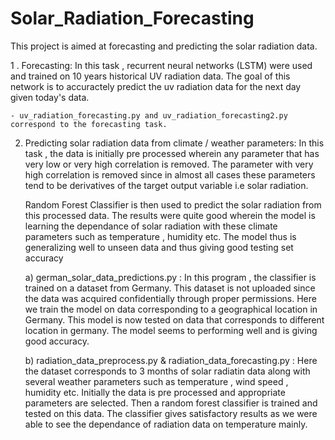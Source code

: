 # Solar_Radiation_Forecasting

This project is aimed at forecasting and predicting the solar radiation data.

  1 . Forecasting:
    In this task , recurrent neural networks (LSTM) were used and trained on 10 years historical UV radiation data. The goal of this 
    network is to accuractely predict the uv radiation data for the next day given today's data. 

    - uv_radiation_forecasting.py and uv_radiation_forecasting2.py correspond to the forecasting task.

2. Predicting solar radiation data from climate / weather parameters:
   In this task , the data is initially pre processed wherein any parameter that has very low or very high correlation is removed.
   The parameter with very high correlation is removed since in almost all cases these parameters tend to be derivatives of the 
   target output variable i.e solar radiation.
   
   Random Forest Classifier is then used to predict the solar radiation from this processed data. The results were quite
   good wherein the model is learning the dependance of solar radiation with these climate parameters such as temperature , 
   humidity etc. The model thus is generalizing well to unseen data and thus giving good testing set accuracy
   
   a) german_solar_data_predictions.py : In this program , the classifier is trained on a dataset from Germany. This dataset
      is not uploaded since the data was acquired confidentially through proper permissions. Here we train the model on data
      corresponding to a geographical location in Germany. This model is now tested on data that corresponds to different 
      location in germany. The model seems to performing well and is giving good accuracy.
      
   b) radiation_data_preprocess.py & radiation_data_forecasting.py : Here the dataset corresponds to 3 months of solar
      radiatin data along with several weather parameters such as temperature , wind speed , humidity etc. Initially the
      data is pre processed and appropriate parameters are selected. Then a random forest classifier is trained and tested
      on this data. The classifier gives satisfactory results as we were able to see the dependance of radiation data on
      temperature mainly.
